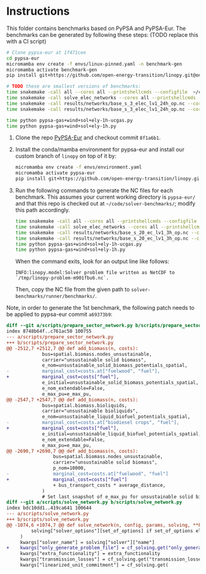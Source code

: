 # Instructions

This folder contains benchmarks based on PyPSA and PyPSA-Eur. The benchmarks can be generated by following these steps: (TODO replace this with a CI script)

```sh
# Clone pypsa-eur at 1f471cee
cd pypsa-eur
micromamba env create -f envs/linux-pinned.yaml -n benchmark-gen
micromamba activate benchmark-gen
pip install git+https://github.com/open-energy-transition/linopy.git@only-generate-problem-files --no-deps  # Used commit 92e289a

# TODO these are smallest versions of benchmarks:
time snakemake -call all --cores all --printshellcmds --configfile  ~/code/solver-benchmark/benchmarks/pypsa/pypsa-eur-sec-2-lv1-24h.yaml ; echo -e '\a'
time snakemake -call solve_elec_networks --cores all --printshellcmds --configfile  ~/code/solver-benchmark/benchmarks/pypsa/pypsa-eur-elec-trex-3-24h.yaml ; echo -e '\a'
time snakemake -call results/networks/base_s_3_elec_lv1_24h_op.nc --cores all --printshellcmds --configfile  ~/code/solver-benchmark/benchmarks/pypsa/pypsa-eur-elec-op-3-24h.yaml ; echo -e '\a'
time snakemake -call results/networks/base_s_3_elec_lv1_24h_op.nc --cores all --printshellcmds --configfile  ~/code/solver-benchmark/benchmarks/pypsa/pypsa-eur-elec-op-ucconv-3-24h.yaml ; echo -e '\a'

time python pypsa-gas+wind+sol+ely-1h-ucgas.py
time python pypsa-gas+wind+sol+ely-1h.py
```

1. Clone the repo [PyPSA-Eur](https://github.com/PyPSA/pypsa-eur) and checkout commit `8f1a6b1`.

1. Install the conda/mamba environment for pypsa-eur and install our custom branch of `linopy` on top of it by:
     ```bash
     micromamba env create -f envs/environment.yaml
     micromamba activate pypsa-eur
     pip install git+https://github.com/open-energy-transition/linopy.git@only-generate-problem-files --no-deps
     ```

1. Run the following commands to generate the NC files for each benchmark. This assumes your current working directory is `pypsa-eur/` and that this repo is checked out at `~/code/solver-benchmarks/`; modify this path accordingly.
     ```bash
     time snakemake -call all --cores all --printshellcmds --configfile  ~/code/solver-benchmark/benchmarks/pypsa/pypsa-eur-sec-2-lv1-3h.yaml ; echo -e '\a'
     time snakemake -call solve_elec_networks --cores all --printshellcmds --configfile  ~/code/solver-benchmark/benchmarks/pypsa/pypsa-eur-elec-10-lvopt-3h.yaml ; echo -e '\a'
     time snakemake -call results/networks/base_s_20_ec_lv1_3h_op.nc --cores all --printshellcmds --configfile  ~/code/solver-benchmark/benchmarks/pypsa/pypsa-eur-elec-20-lv1-3h-op.yaml ; echo -e '\a'
     time snakemake -call results/networks/base_s_20_ec_lv1_3h_op.nc --cores all --printshellcmds --configfile  ~/code/solver-benchmark/benchmarks/pypsa/pypsa-eur-elec-20-lv1-3h-op-ucconv.yaml ; echo -e '\a'
     time python pypsa-gas+wind+sol+ely-1h-ucgas.py
     time python pypsa-gas+wind+sol+ely-1h.py
     ```
     When the command exits, look for an output line like follows:
     ```
     INFO:linopy.model:Solver problem file written as NetCDF to `/tmp/linopy-problem-m901fbu6.nc`.
     ```
     Then, copy the NC file from the given path to `solver-benchmarks/runner/benchmarks/`.

Note, in order to generate the 1st benchmark, the following patch needs to be applied to pypsa-eur commit `a69373b9`:
```diff
diff --git a/scripts/prepare_sector_network.py b/scripts/prepare_sector_network.py
index 8748b64f..c761ac50 100755
--- a/scripts/prepare_sector_network.py
+++ b/scripts/prepare_sector_network.py
@@ -2512,7 +2512,7 @@ def add_biomass(n, costs):
             bus=spatial.biomass.nodes_unsustainable,
             carrier="unsustainable solid biomass",
             e_nom=unsustainable_solid_biomass_potentials_spatial,
-            marginal_cost=costs.at["fuelwood", "fuel"],
+            marginal_cost=costs["fuel"],
             e_initial=unsustainable_solid_biomass_potentials_spatial,
             e_nom_extendable=False,
             e_max_pu=e_max_pu,
@@ -2547,7 +2547,7 @@ def add_biomass(n, costs):
             bus=spatial.biomass.bioliquids,
             carrier="unsustainable bioliquids",
             e_nom=unsustainable_liquid_biofuel_potentials_spatial,
-            marginal_cost=costs.at["biodiesel crops", "fuel"],
+            marginal_cost=costs["fuel"],
             e_initial=unsustainable_liquid_biofuel_potentials_spatial,
             e_nom_extendable=False,
             e_max_pu=e_max_pu,
@@ -2690,7 +2690,7 @@ def add_biomass(n, costs):
                 bus=spatial.biomass.nodes_unsustainable,
                 carrier="unsustainable solid biomass",
                 p_nom=10000,
-                marginal_cost=costs.at["fuelwood", "fuel"]
+                marginal_cost=costs["fuel"]
                 + bus_transport_costs * average_distance,
             )
             # Set last snapshot of e_max_pu for unsustainable solid biomass to 1 to make operational limit work
diff --git a/scripts/solve_network.py b/scripts/solve_network.py
index bdc10dd1..419ca641 100644
--- a/scripts/solve_network.py
+++ b/scripts/solve_network.py
@@ -1074,6 +1074,7 @@ def solve_network(n, config, params, solving, **kwargs):
         solving["solver_options"][set_of_options] if set_of_options else {}
     )
     kwargs["solver_name"] = solving["solver"]["name"]
+    kwargs["only_generate_problem_file"] = cf_solving.get("only_generate_problem_file", False)
     kwargs["extra_functionality"] = extra_functionality
     kwargs["transmission_losses"] = cf_solving.get("transmission_losses", False)
     kwargs["linearized_unit_commitment"] = cf_solving.get(
```
